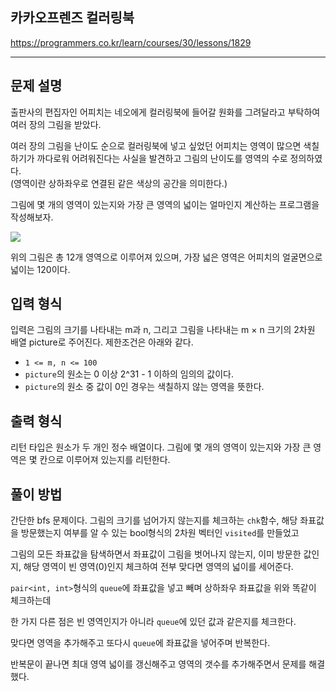 ## 카카오프렌즈 컬러링북

https://programmers.co.kr/learn/courses/30/lessons/1829

---

## 문제 설명

출판사의 편집자인 어피치는 네오에게 컬러링북에 들어갈 원화를 그려달라고 부탁하여 여러 장의 그림을 받았다.

여러 장의 그림을 난이도 순으로 컬러링북에 넣고 싶었던 어피치는 영역이 많으면 색칠하기가 까다로워 어려워진다는 사실을 발견하고 그림의 난이도를 영역의 수로 정의하였다.  
(영역이란 상하좌우로 연결된 같은 색상의 공간을 의미한다.)

그림에 몇 개의 영역이 있는지와 가장 큰 영역의 넓이는 얼마인지 계산하는 프로그램을 작성해보자.

<img src="http://t1.kakaocdn.net/codefestival/apeach.png">

위의 그림은 총 12개 영역으로 이루어져 있으며, 가장 넓은 영역은 어피치의 얼굴면으로 넓이는 120이다.

## 입력 형식

입력은 그림의 크기를 나타내는 m과 n, 그리고 그림을 나타내는 m × n 크기의 2차원 배열 picture로 주어진다. 제한조건은 아래와 같다.

- ```1 <= m, n <= 100```
- ```picture```의 원소는 0 이상 2^31 - 1 이하의 임의의 값이다.
- ```picture```의 원소 중 값이 0인 경우는 색칠하지 않는 영역을 뜻한다.

## 출력 형식

리턴 타입은 원소가 두 개인 정수 배열이다. 그림에 몇 개의 영역이 있는지와 가장 큰 영역은 몇 칸으로 이루어져 있는지를 리턴한다.

## 풀이 방법

간단한 bfs 문제이다. 그림의 크기를 넘어가지 않는지를 체크하는 ```chk```함수, 해당 좌표값을 방문했는지 여부를 알 수 있는 bool형식의 2차원 벡터인 ```visited```를 만들었고

그림의 모든 좌표값을 탐색하면서 좌표값이 그림을 벗어나지 않는지, 이미 방문한 값인지, 해당 영역이 빈 영역(0)인지 체크하여 전부 맞다면 영역의 넓이를 세어준다.

```pair<int, int>```형식의 ```queue```에 좌표값을 넣고 빼며 상하좌우 좌표값을 위와 똑같이 체크하는데

한 가지 다른 점은 빈 영역인지가 아니라 ```queue```에 있던 값과 같은지를 체크한다.

맞다면 영역을 추가해주고 또다시 ```queue```에 좌표값을 넣어주며 반복한다.

반복문이 끝나면 최대 영역 넓이를 갱신해주고 영역의 갯수를 추가해주면서 문제를 해결했다.